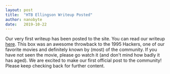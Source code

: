```yaml
---
layout: post
title:  "HTB Ellingson Writeup Posted"
author: nanobyte
date:   2019-10-22
---
```


Our very first writeup has been posted to the site. You can read our writeup <a href="https://ubghacking.github.io/2019/10/22/htb-ellingson.html">here</a>. This box was an awesome throwback to the 1995 Hackers, one of our favorite movies and definitely known by (most) of the community. If you have not seen the movie, please go watch it (and don't mind how badly it has aged). We are excited to make our first official post to the community! Please keep checking back for further content.
